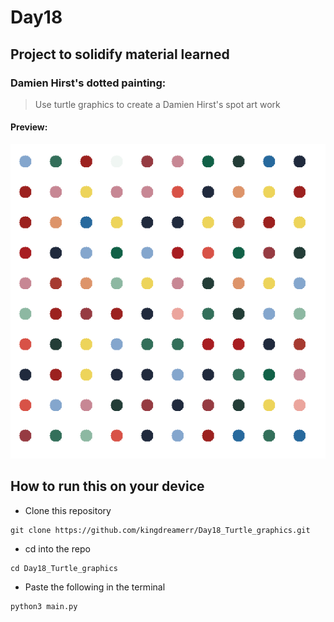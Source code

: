 # Day18

## Project to solidify material learned 

### Damien Hirst's dotted painting:

> Use turtle graphics to create a Damien Hirst's spot art work


#### Preview:

![spot art](./hirst.png)

## How to run this on your device

- Clone this repository
```
git clone https://github.com/kingdreamerr/Day18_Turtle_graphics.git
```
- cd into the repo
```
cd Day18_Turtle_graphics
```

- Paste the following in the terminal 
```
python3 main.py
```

